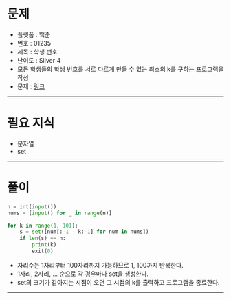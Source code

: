 # 문제
- 플랫폼 : 백준
- 번호 : 01235
- 제목 : 학생 번호
- 난이도 : Silver 4
- 모든 학생들의 학생 번호를 서로 다르게 만들 수 있는 최소의 k를 구하는 프로그램을 작성
- 문제 : <a href="https://www.acmicpc.net/problem/1235" target="_blank">링크</a>

---

# 필요 지식
- 문자열
- set

---

# 풀이
```python
n = int(input())
nums = [input() for _ in range(n)]

for k in range(1, 101):
    s = set([num[:-1 - k:-1] for num in nums])
    if len(s) == n:
        print(k)
        exit(0)
```
- 자리수는 1자리부터 100자리까지 가능하므로 1, 100까지 반복한다.
- 1자리, 2자리, ... 순으로 각 경우마다 set을 생성한다.
- set의 크기가 같아지는 시점이 오면 그 시점의 k를 출력하고 프로그램을 종료한다.

---
